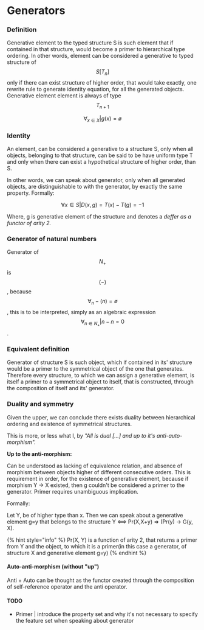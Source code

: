 # Generators

### Definition

Generative element to the typed structure S is such element that if contained in that structure, would become a primer to hierarchical type ordering. In other words, element can be considered a generative to typed structure of $$S[T_{n}]$$ only if there can exist structure of higher order, that would take exactly, one rewrite rule to generate identity equation, for all the generated objects. Generative element element is always of type $$T_{n+1}$$

$$
\forall_{x \in X} |g(x)=ø
$$

###

### Identity

An element, can be considered a generative to a structure S, only when all objects, belonging to that structure, can be said to be have uniform type T and only when there can exist a hypothetical structure of higher order, than S.

In other words, we can speak about generator, only when all generated objects, are distinguishable to with the generator, by exactly the same property. Formally:

$$
\forall{x \in S} | D(x,g) = T(x)-T(g) = -1
$$

&#x20; Where, g is generative element of the structure and denotes a _deffer as a functor of arity 2._

### Generator of natural numbers

Generator of $$N_{+}$$is $$(-)$$, because $$\forall_{n} -(n) = ø$$, this is to be interpreted, simply as an algebraic expression $$\forall_{n \in N_{+}}| n-n=0$$.&#x20;

### Equivalent definition

Generator of structure S is such object, which if contained in its' structure would be a primer to the symmetrical object of the one that generates. Therefore every structure, to which we can assign a generative element, is itself a primer to a symmetrical object to itself, that is constructed, through the composition of itself and its' generator.

### Duality and symmetry

Given the upper, we can conclude there exists duality between hierarchical ordering and existence of symmetrical structures.&#x20;

This is more, or less what I, by _"All is dual \[...] and up to it's anti-auto-morphism"._&#x20;

**Up to the anti-morphism:**&#x20;

Can be understood as lacking of equivalence relation, and absence of morphism between objects higher of different consecutive orders. This is requirement in order, for the existence of generative element, because if morphism Y -> X existed, then g couldn't be considered a primer to the generator.  Primer requires unambiguous implication. &#x20;

Formally:

Let Y, be of higher type than x. Then we can speak about a generative element g=y that belongs to the structure Y <==> Pr(X,X+y) => (Pr(y) -> G(y, X).

{% hint style="info" %}
&#x20;Pr(X, Y) is a function of arity 2, that returns a primer from Y and the object, to which it is a primer(in this case a generator, of structure X and generative element g=y)
{% endhint %}

#### Auto-anti-morphism (without "up")

Anti + Auto can be thought as the functor created through the composition of self-reference operator and the anti operator.&#x20;

#### TODO

* Primer | introduce the property set and why it's not necessary to specify the feature set when speaking about generator

